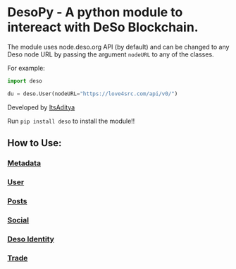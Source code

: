 # DesoPy - A python module to intereact with DeSo Blockchain.

The module uses node.deso.org API (by default) and can be changed to any Deso node URL
by passing the argument `nodeURL` to any of the classes.

For example:

```python
import deso

du = deso.User(nodeURL="https://love4src.com/api/v0/")
```

Developed by [ItsAditya](https://diamondapp.com/u/itsaditya)

Run `pip install deso` to install the module!!

## How to Use:

### [Metadata](docs/Metadata.md)
### [User](docs/User.md)
### [Posts](docs/Posts.md)
### [Social](docs/Social.md)
### [Deso Identity](docs/Identity.md)
### [Trade](docs/Trade.md)
